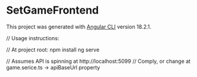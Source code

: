 # SetGameFrontend

This project was generated with [Angular CLI](https://github.com/angular/angular-cli) version 18.2.1.


// Usage instructions:

// At project root:
npm install
ng serve

// Assumes API is spinning at http://localhost:5099
// Comply, or change at game.serice.ts -> apiBaseUrl property
